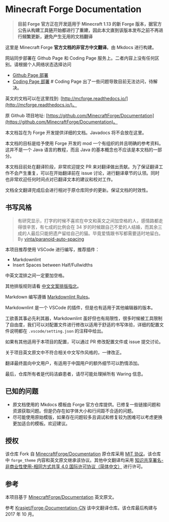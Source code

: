 # Minecraft Forge Documentation

> **目前 Forge 官方正在开发适用于 Minecraft 1.13 的新 Forge 版本，据官方公告从构建工具链开始都进行了重建，因此本文直到该版本发布之前不再进行频繁更新，避免产生无用的文档翻译**

这里是 Minecraft Forge **官方文档的非官方中文翻译**。由 Mkdocs 进行构建。

网站同步部署在 Github Page 和 Coding Page 服务上。二者内容上没有任何区别。请根据个人网络状态选择访问

- [Github Page 部署](https://starxy.github.io/MinecraftForge-Documentation-CN/)
- [Coding Page 部署](https://coding.starxy.cc) # Coding Page 出了一些问题导致目前无法访问，待解决。

英文的文档可以在这里找到: [http://mcforge.readthedocs.io/](http://mcforge.readthedocs.io/)。

原 Github 项目地址: [https://github.com/MinecraftForge/Documentation](https://github.com/MinecraftForge/Documentation)。

本文档旨在为 Forge 开发提供详细的文档。Javadocs 将不会放在这里。

本文档的目标是给予使用 Forge 开发的 mod 一个有组织的并且明确的参考资料。这并不是一个 Java 语言的教程，而且 Java 的基本概念也不应该是本文档的一部分。

本文档目前处在翻译阶段，非常欢迎提交 PR 来对翻译做出贡献。为了保证翻译工作不会产生重复，可以在开始翻译前在 issue 讨论，进行翻译章节的认领。同时也非常欢迎任何时间点对已翻译文本的建议和校对工作。

文档全文翻译完成后会进行相对于原仓库同步的更新。保证文档的时效性。

## 书写风格

> 有研究显示，打字的时候不喜欢在中文和英文之间加空格的人，感情路都走得很辛苦，有七成的比例会在 34 岁的时候跟自己不爱的人结婚，而其余三成的人最后只能把遗产留给自己的猫。毕竟爱情跟书写都需要适时地留白。By [vinta/paranoid-auto-spacing](https://github.com/vinta/pangu.js)

本项目推荐使用 VSCode 进行编写，推荐插件：

- Markdownlint
- Insert Spaces between Half/Fullwidths

中英文混排之间一定要加空格。

其他排版规则请看 [中文文案排版指北](https://github.com/mzlogin/chinese-copywriting-guidelines)。

Markdown 编写遵循 [Markdownlint Rules](https://github.com/DavidAnson/markdownlint/blob/master/doc/Rules.md)。

Markdownlint 是一个 VSCode 的插件，但是也有适用于其他编辑器的版本。

工欲善其事必先利其器，Markdownlint 虽好但也有局限性，很多时候被工具限制了自由度，我们可以对配置文件进行修改以适用于舒适的书写体验，详细的配置文件说明都在 `.vscode/setting.json` 的注释中给出。

如果有其他适用于本项目的配置，可以通过 PR 修改配置文件或 issue 提交讨论。

关于项目英文原文中不符合相关中文写作风格的，一律改正。

翻译最终面向中文用户，有适用于中国用户的额外细节可以酌情添加。

最后，仓库所有者是代码洁癖患者，请尽可能处理掉所有 Waring 信息。

## 已知的问题

- 原文档使用的 Mkdocs 模板由 Forge 官方仓库提供。已修复一些链接问题和资源获取问题。但是仍存在如字体大小和行间距不合适的问题。
- 尽可能使用原始模版，如果存在问题较多且调试和修复较为困难可以考虑更换更加适合的模板。欢迎建议。

## 授权

该仓库 Fork 自 [MinecraftForge/Documentation](https://github.com/MinecraftForge/Documentation) 原仓库采用 [MIT 协议](https://github.com/MinecraftForge/Documentation/blob/master/LICENSE)。该仓库中 `forge_theme` 内容和英文原文继承该协议。其他中文翻译均采用 [知识共享署名-非商业性使用-相同方式共享 4.0 国际许可协议](https://creativecommons.org/licenses/by-nc-sa/4.0/)[（简体中文）](https://creativecommons.org/licenses/by-nc-sa/4.0/deed.zh) 进行许可。

## 参考

本项目基于 [MinecraftForge/Documentation](https://github.com/MinecraftForge/Documentation) 英文原文。

参考 [Krasjet/Forge-Documentation-CN](https://github.com/Krasjet/Forge-Documentation-CN) 该中文翻译仓库。该仓库最后构建与 2017 年 10 月。